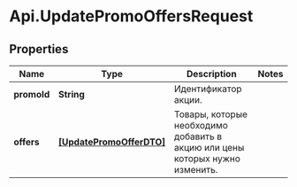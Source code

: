 # Api.UpdatePromoOffersRequest

## Properties

Name | Type | Description | Notes
------------ | ------------- | ------------- | -------------
**promoId** | **String** | Идентификатор акции. | 
**offers** | [**[UpdatePromoOfferDTO]**](UpdatePromoOfferDTO.md) | Товары, которые необходимо добавить в акцию или цены которых нужно изменить. | 



